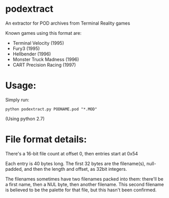 # podextract
 An extractor for POD archives from Terminal Reality games
 
 Known games using this format are:

 * Terminal Velocity (1995)
 * Fury3 (1995)
 * Hellbender (1996)
 * Monster Truck Madness (1996)
 * CART Precision Racing (1997)

# Usage: 

Simply run:

``` python podextract.py PODNAME.pod "*.MOD" ```

(Using python 2.7)

# File format details:
There's a 16-bit file count at offset 0, then entries start at 0x54

Each entry is 40 bytes long. The first 32 bytes are the filename(s), null-padded, and then the length and offset, as 32bit integers. 

The filenames sometimes have two filenames packed into them: there'll be a first name, then a NUL byte, then another filename. This second filename is believed to be the palette for that file, but this hasn't been confirmed. 
